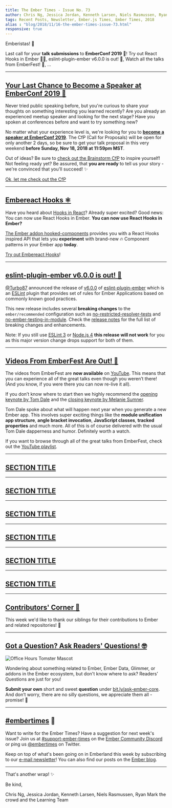 ```yaml
---
title: The Ember Times - Issue No. 73
author: Chris Ng, Jessica Jordan, Kenneth Larsen, Niels Rasmussen, Ryan Mark, the crowd
tags: Recent Posts, Newsletter, Ember.js Times, Ember Times, 2018
alias : "blog/2018/11/16-the-ember-times-issue-73.html"
responsive: true
---
```


<SAYING-HELLO-IN-YOUR-FAVORITE-LANGUAGE> Emberistas! 🐹

<!--alex ignore hooks-->
Last call for your **talk submissions** to **EmberConf 2019** 📣! Try out React Hooks in Ember 👯‍♀️, eslint-plugin-ember v6.0.0 is out! 🚓, Watch all the talks from EmberFest! 🎥, ...

---

## [Your Last Chance to Become a Speaker at EmberConf 2019 🎤](https://emberconf.com/become-a-speaker.html)

Never tried public speaking before, but you're curious to share your thoughts on something interesting you learned recently? Are you already an experienced meetup speaker and looking for the next stage? Have you spoken at conferences before and want to try something new?

No matter what your experience level is, we're looking for you to [**become a speaker at EmberConf 2019**](https://emberconf.com/become-a-speaker.html). The CfP (Call for Proposals) will be open for only another 2 days, so be sure to get your talk proposal in this very weekend **before Sunday, Nov 18, 2018 at 11:59pm MST**.

Out of ideas? Be sure to [check out the Brainstorm CfP](https://emberconf.com/cfp-brainstorm.html) to inspire yourself!
Not feeling ready yet? Be assured, that **you are ready** to tell us your story - we're convinced that you'll succeed! ✨

<div class="blog-row">
  <a class="ember-button" href="https://emberconf.com/become-a-speaker.html">Ok, let me check out the CfP</a>
</div>

---

<!--alex ignore hooks-->
## [Embereact Hooks ⚛️](https://github.com/lifeart/hooked-components)

<!--alex ignore hooks-->
Have you heard about [Hooks in React](https://reactjs.org/docs/hooks-intro.html)? Already super excited? Good news: You can now use React Hooks in Ember. **You can now use React Hooks in Ember?**

<!--alex ignore hooks-->
[The Ember addon hooked-components](https://github.com/lifeart/hooked-components) provides you with a React Hooks inspired API that lets you **experiment** with brand-new 🔥 Component patterns in your Ember app **today**.

<!--alex ignore hooks-->
[Try out Embereact Hooks](https://github.com/lifeart/hooked-components)!

---

## [eslint-plugin-ember v6.0.0 is out! 🚓](https://twitter.com/TobiasBieniek/status/1062700572757946368)

[@Turbo87](https://github.com/Turbo87) announced the release of [v6.0.0](https://github.com/ember-cli/eslint-plugin-ember/releases/tag/v6.0.0) of [eslint-plugin-ember](https://github.com/ember-cli/eslint-plugin-ember) which is an [ESLint](https://eslint.org/) plugin that provides set of rules for Ember Applications based on commonly known good practices.

This new release includes several **breaking changes** to the `ember/recommended` configuration such as [no-restricted-resolver-tests](https://github.com/ember-cli/eslint-plugin-ember/blob/master/docs/rules/no-restricted-resolver-tests.md) and [no-ember-testing-in-module](https://github.com/ember-cli/eslint-plugin-ember/blob/master/docs/rules/no-ember-testing-in-module-scope.md). Check the [release notes](https://github.com/ember-cli/eslint-plugin-ember/releases/tag/v6.0.0) for the full list of breaking changes and enhancements.

Note: If you still use [ESLint 3](https://github.com/ember-cli/eslint-plugin-ember/pull/267) or [Node.js 4](https://github.com/ember-cli/eslint-plugin-ember/pull/255) **this release will not work** for you as this major version change drops support for both of them.

---

## [Videos From EmberFest Are Out! 🎉](https://www.youtube.com/playlist?list=PLN4SpDLOSVkSB9034lDNdP1JoNBGssax9)
The videos from EmberFest are **now available** on [YouTube](https://www.youtube.com/playlist?list=PLN4SpDLOSVkSB9034lDNdP1JoNBGssax9). This means that you can experience all of the great talks even though you weren’t there! (And you know, if you were there you can now re-live it all).

If you don’t know where to start then we highly recommend the [opening keynote by Tom Dale](https://www.youtube.com/watch?v=oRzmDobMZ_Q&t=0s&list=PLN4SpDLOSVkSB9034lDNdP1JoNBGssax9&index=2) and the [closing keynote by Melanie Sumner](https://www.youtube.com/watch?v=xP-kog04lng&list=PLN4SpDLOSVkSB9034lDNdP1JoNBGssax9&index=21).

Tom Dale spoke about what will happen next year when you generate a new Ember app. This involves super exciting things like the **module unification app structure**,  **angle bracket invocation**, **JavaScript classes**, **tracked properties** and much more. All of this is of course delivered with the usual Tom Dale dapperness and humor. Definitely worth a watch.

<!-- Waiting for Niels' section about Mel's talk here -->

If you want to browse through all of the great talks from EmberFest, check out the [YouTube playlist](https://www.youtube.com/watch?v=xP-kog04lng&list=PLN4SpDLOSVkSB9034lDNdP1JoNBGssax9&index=21).

---

## [SECTION TITLE](#section-url)


---

## [SECTION TITLE](#section-url)


---

## [SECTION TITLE](#section-url)


---

## [SECTION TITLE](#section-url)


---

## [SECTION TITLE](#section-url)


---

## [SECTION TITLE](#section-url)


---


## [Contributors' Corner 👏](https://guides.emberjs.com/release/contributing/repositories/)

<p>This week we'd like to thank our siblings for their contributions to Ember and related repositories! 💖</p>

---

## [Got a Question? Ask Readers' Questions! 🤓](https://docs.google.com/forms/d/e/1FAIpQLScqu7Lw_9cIkRtAiXKitgkAo4xX_pV1pdCfMJgIr6Py1V-9Og/viewform)

<div class="blog-row">
  <img class="float-right small transparent padded" alt="Office Hours Tomster Mascot" title="Readers' Questions" src="/images/tomsters/officehours.png" />

  <p>Wondering about something related to Ember, Ember Data, Glimmer, or addons in the Ember ecosystem, but don't know where to ask? Readers’ Questions are just for you!</p>

<p><strong>Submit your own</strong> short and sweet <strong>question</strong> under <a href="https://bit.ly/ask-ember-core" target="rq">bit.ly/ask-ember-core</a>. And don’t worry, there are no silly questions, we appreciate them all - promise! 🤞</p>

</div>

---

## [#embertimes](https://emberjs.com/blog/tags/newsletter.html) 📰

Want to write for the Ember Times? Have a suggestion for next week's issue? Join us at [#support-ember-times](https://discordapp.com/channels/480462759797063690/485450546887786506) on the [Ember Community Discord](https://discordapp.com/invite/zT3asNS) or ping us [@embertimes](https://twitter.com/embertimes) on Twitter.

Keep on top of what's been going on in Emberland this week by subscribing to our [e-mail newsletter](https://the-emberjs-times.ongoodbits.com/)! You can also find our posts on the [Ember blog](https://emberjs.com/blog/tags/newsletter.html).

---


That's another wrap! ✨

Be kind,

Chris Ng, Jessica Jordan, Kenneth Larsen, Niels Rasmussen, Ryan Mark the crowd and the Learning Team